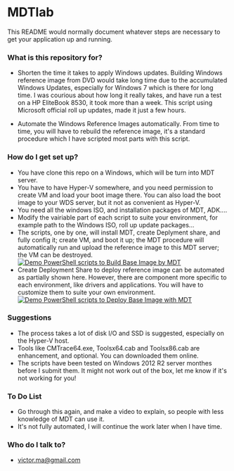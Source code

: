  # MDTlab


This README would normally document whatever steps are necessary to get your application up and running.


### What is this repository for? ###

  * Shorten the time it takes to apply Windows updates. 
    Building Windows reference image from DVD would take long time due to the accumulated Windows Updates, especially for Windows 7 which is there for long time. I was courious about how long it really takes, and have run a test on a HP EliteBook 8530, it took more than a week. This script using Microsoft official roll up updates, made it just a few hours. 

  * Automate the Windows Reference Images automatically.
    From time to time, you will have to rebuild the reference image, it's a standard procedure which I have scripted most parts with this script. 
  

### How do I get set up? ###
  * You have clone this repo on a Windows, which will be turn into MDT server. 
  * You have to have Hyper-V somewhere, and you need permission to create VM and load your boot image there. 
    You can also load the boot image to your WDS server, but it not as convenient as Hyper-V.
  * You need all the windows ISO, and installation packages of MDT, ADK.... 
  * Modify the vairiable part of each script to suite your environment, for example path to the Windows ISO, roll up update packages...
  * The scripts, one by one, will install MDT, create Deplyment share, and fully config it; create VM, and boot it up; the MDT procedure will automatically run and upload the reference image to this MDT server; the VM can be destroyed.  
[![Demo PowerShell scripts to Build Base Image by MDT](http://img.youtube.com/vi/VCdjVIk81uQ/hqdefault.jpg)](https://youtu.be/VCdjVIk81uQ "Demo PowerShell scripts to Build Base Image by MDT")
  * Create Deployment Share to deploy reference image can be automated as partially shown here. However, there are component more specific to each environment, like drivers and applications. You will have to customize them to suite your own environment.  
[![Demo PowerShell scripts to Deploy Base Image with MDT](http://img.youtube.com/vi/89oQDXtOYjU/hqdefault.jpg)](https://youtu.be/89oQDXtOYjU "Demo PowerShell scripts to Deploy Base Image with MDT")

### Suggestions ###
  * The process takes a lot of disk I/O and SSD is suggested, especially on the Hyper-V host. 
  * Tools like CMTrace64.exe, Toolsx64.cab and Toolsx86.cab are enhancement, and optional. You can downloaded them online. 
  * The scripts have been tested on Windows 2012 R2 server monthes before I submit them. It might not work out of the box, let me know if it's not working for you! 


### To Do List ###

  * Go through this again, and make a video to explain, so people with less knowledge of MDT can use it. 
  * It's not fully automated, I will continue the work later when I have time.


### Who do I talk to? ###

  * victor.ma@gmail.com
